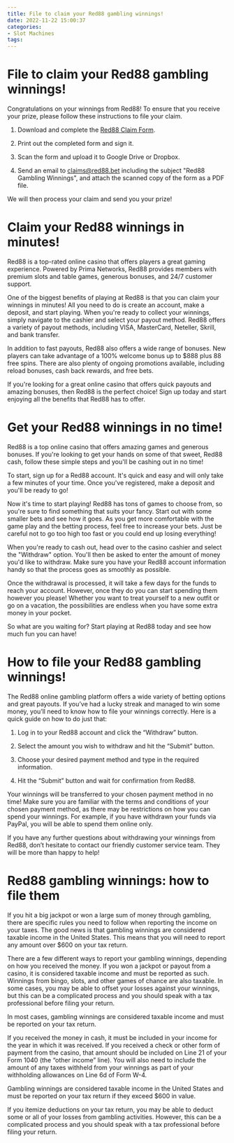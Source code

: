 ```yaml
---
title: File to claim your Red88 gambling winnings!
date: 2022-11-22 15:00:37
categories:
- Slot Machines
tags:
---
```



#  File to claim your Red88 gambling winnings!

Congratulations on your winnings from Red88! To ensure that you receive your prize, please follow these instructions to file your claim.

1. Download and complete the [Red88 Claim Form](https://drive.google.com/file/d/1P3xNc000mFHo_HOkC9fswTgmEFyT07cb/view).

2. Print out the completed form and sign it.

3. Scan the form and upload it to Google Drive or Dropbox.

4. Send an email to [claims@red88.bet](mailto:claims@red88.bet) including the subject "Red88 Gambling Winnings", and attach the scanned copy of the form as a PDF file.

We will then process your claim and send you your prize!

#  Claim your Red88 winnings in minutes!

Red88 is a top-rated online casino that offers players a great gaming experience. Powered by Prima Networks, Red88 provides members with premium slots and table games, generous bonuses, and 24/7 customer support.

One of the biggest benefits of playing at Red88 is that you can claim your winnings in minutes! All you need to do is create an account, make a deposit, and start playing. When you're ready to collect your winnings, simply navigate to the cashier and select your payout method. Red88 offers a variety of payout methods, including VISA, MasterCard, Neteller, Skrill, and bank transfer.

In addition to fast payouts, Red88 also offers a wide range of bonuses. New players can take advantage of a 100% welcome bonus up to $888 plus 88 free spins. There are also plenty of ongoing promotions available, including reload bonuses, cash back rewards, and free bets.

If you're looking for a great online casino that offers quick payouts and amazing bonuses, then Red88 is the perfect choice! Sign up today and start enjoying all the benefits that Red88 has to offer.

#  Get your Red88 winnings in no time!

Red88 is a top online casino that offers amazing games and generous bonuses. If you're looking to get your hands on some of that sweet, Red88 cash, follow these simple steps and you'll be cashing out in no time!

To start, sign up for a Red88 account. It's quick and easy and will only take a few minutes of your time. Once you've registered, make a deposit and you'll be ready to go!

Now it's time to start playing! Red88 has tons of games to choose from, so you're sure to find something that suits your fancy. Start out with some smaller bets and see how it goes. As you get more comfortable with the game play and the betting process, feel free to increase your bets. Just be careful not to go too high too fast or you could end up losing everything!

When you're ready to cash out, head over to the casino cashier and select the "Withdraw" option. You'll then be asked to enter the amount of money you'd like to withdraw. Make sure you have your Red88 account information handy so that the process goes as smoothly as possible.

Once the withdrawal is processed, it will take a few days for the funds to reach your account. However, once they do you can start spending them however you please! Whether you want to treat yourself to a new outfit or go on a vacation, the possibilities are endless when you have some extra money in your pocket.

So what are you waiting for? Start playing at Red88 today and see how much fun you can have!

#  How to file your Red88 gambling winnings!

The Red88 online gambling platform offers a wide variety of betting options and great payouts. If you’ve had a lucky streak and managed to win some money, you’ll need to know how to file your winnings correctly. Here is a quick guide on how to do just that:

1. Log in to your Red88 account and click the “Withdraw” button.

2. Select the amount you wish to withdraw and hit the “Submit” button.

3. Choose your desired payment method and type in the required information.

4. Hit the “Submit” button and wait for confirmation from Red88.

Your winnings will be transferred to your chosen payment method in no time! Make sure you are familiar with the terms and conditions of your chosen payment method, as there may be restrictions on how you can spend your winnings. For example, if you have withdrawn your funds via PayPal, you will be able to spend them online only.

If you have any further questions about withdrawing your winnings from Red88, don’t hesitate to contact our friendly customer service team. They will be more than happy to help!

#  Red88 gambling winnings: how to file them

If you hit a big jackpot or won a large sum of money through gambling, there are specific rules you need to follow when reporting the income on your taxes. The good news is that gambling winnings are considered taxable income in the United States. This means that you will need to report any amount over $600 on your tax return.

There are a few different ways to report your gambling winnings, depending on how you received the money. If you won a jackpot or payout from a casino, it is considered taxable income and must be reported as such. Winnings from bingo, slots, and other games of chance are also taxable. In some cases, you may be able to offset your losses against your winnings, but this can be a complicated process and you should speak with a tax professional before filing your return.

In most cases, gambling winnings are considered taxable income and must be reported on your tax return.

If you received the money in cash, it must be included in your income for the year in which it was received. If you received a check or other form of payment from the casino, that amount should be included on Line 21 of your Form 1040 (the “other income” line). You will also need to include the amount of any taxes withheld from your winnings as part of your withholding allowances on Line 6d of Form W-4.

Gambling winnings are considered taxable income in the United States and must be reported on your tax return if they exceed $600 in value.

If you itemize deductions on your tax return, you may be able to deduct some or all of your losses from gambling activities. However, this can be a complicated process and you should speak with a tax professional before filing your return.